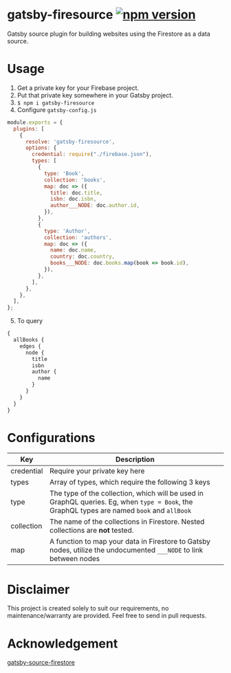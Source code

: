 # gatsby-firesource [![npm version](https://badge.fury.io/js/gatsby-firesource.svg)](https://badge.fury.io/js/gatsby-firesource)

Gatsby source plugin for building websites using the Firestore as a data source.

# Usage
1. Get a private key for your Firebase project.
2. Put that private key somewhere in your Gatsby project.
3. `$ npm i gatsby-firesource`
4. Configure `gatsby-config.js`

```javascript
module.exports = {
  plugins: [
    {
      resolve: 'gatsby-firesource',
      options: {
        credential: require("./firebase.json"),
        types: [
          {
            type: 'Book',
            collection: 'books',
            map: doc => ({
              title: doc.title,
              isbn: doc.isbn,
              author___NODE: doc.author.id,
            }),
          },
          {
            type: 'Author',
            collection: 'authors',
            map: doc => ({
              name: doc.name,
              country: doc.country,
              books___NODE: doc.books.map(book => book.id),
            }),
          },
        ],
      },
    },
  ],
};

```

5. To query
```graphql
{
  allBooks {
    edges {
      node {
        title
        isbn
        author {
          name
        }
      }
    }
  }
}
```

# Configurations
Key|Description
---|---
credential|Require your private key here
types| Array of types, which require the following 3 keys
type|The type of the collection, which will be used in GraphQL queries. Eg, when `type = Book`, the GraphQL types are named `book` and `allBook`
collection|The name of the collections in Firestore. Nested collections are **not** tested.
map|A function to map your data in Firestore to Gatsby nodes, utilize the undocumented `___NODE` to link between nodes

# Disclaimer
This project is created solely to suit our requirements, no maintenance/warranty are provided. Feel free to send in pull requests.

# Acknowledgement
[gatsby-source-firestore](https://github.com/taessina/gatsby-source-firestore)
